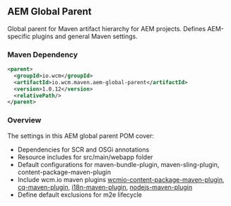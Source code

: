 ## AEM Global Parent

Global parent for Maven artifact hierarchy for AEM projects. Defines AEM-specific plugins and general Maven settings.


### Maven Dependency

```xml
<parent>
  <groupId>io.wcm</groupId>
  <artifactId>io.wcm.maven.aem-global-parent</artifactId>
  <version>1.0.12</version>
  <relativePath/>
</parent>
```

### Overview

The settings in this AEM global parent POM cover:

* Dependencies for SCR and OSGi annotations
* Resource includes for src/main/webapp folder
* Default configurations for maven-bundle-plugin, maven-sling-plugin, content-package-maven-plugin
* Include wcm.io maven plugins [wcmio-content-package-maven-plugin](plugins/wcmio-content-package-maven-plugin/),
  [cq-maven-plugin](plugins/cq-maven-plugin/),
  [i18n-maven-plugin](plugins/i18n-maven-plugin/),
  [nodejs-maven-plugin](plugins/nodejs-maven-plugin/)
* Define default exclusions for m2e lifecycle
